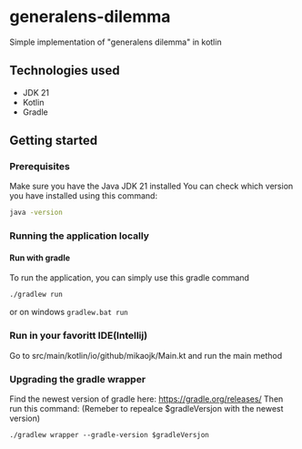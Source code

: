 # generalens-dilemma
Simple implementation of "generalens dilemma" in kotlin

## Technologies used
* JDK 21
* Kotlin
* Gradle

## Getting started

### Prerequisites
Make sure you have the Java JDK 21 installed
You can check which version you have installed using this command:
``` bash
java -version
```

### Running the application locally

#### Run with gradle
To run the application, you can simply use this gradle command
``` bash
./gradlew run
```
or on windows `gradlew.bat run`

### Run in your favoritt IDE(Intellij)
Go to src/main/kotlin/io/github/mikaojk/Main.kt and run the main method

### Upgrading the gradle wrapper
Find the newest version of gradle here: https://gradle.org/releases/ Then run this command:
(Remeber to repealce $gradleVersjon with the newest version)
```shell script
./gradlew wrapper --gradle-version $gradleVersjon
```